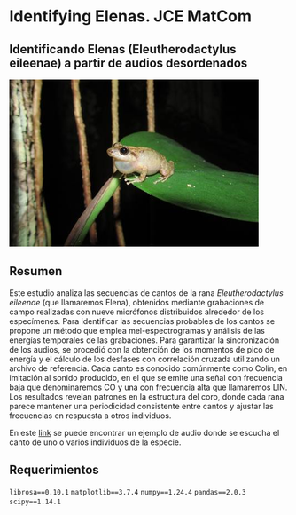 # Identifying Elenas. JCE MatCom

## Identificando Elenas (Eleutherodactylus eileenae) a partir de audios desordenados

![Elena](jcereport/assets/elena.jpg)

## Resumen

Este estudio analiza las secuencias de cantos de la rana _Eleutherodactylus eileenae_ (que llamaremos Elena), obtenidos mediante grabaciones de campo realizadas con nueve micrófonos distribuidos alrededor de los especímenes. Para identificar  las  secuencias probables de los cantos se  propone un método que emplea mel-espectrogramas y análisis de las energías temporales de las grabaciones. Para garantizar la sincronización de los audios, se procedió con la obtención de los momentos de pico de energía y el cálculo de los desfases con correlación cruzada utilizando un archivo de referencia. Cada canto es conocido comúnmente como Colín, en imitación al sonido producido, en el que se emite una señal con frecuencia baja que denominaremos CO y una con frecuencia alta que llamaremos LIN. Los resultados revelan patrones en la estructura del coro, donde cada rana parece mantener una periodicidad consistente entre cantos y ajustar las frecuencias en respuesta a otros individuos.

En este [link](https://www.fonozoo.com/eng/Eleutherodactyl_.htm) se puede encontrar un ejemplo de audio donde se escucha el canto de uno o varios individuos de la especie.

## Requerimientos

`librosa==0.10.1`
`matplotlib==3.7.4`
`numpy==1.24.4`
`pandas==2.0.3`
`scipy==1.14.1`
